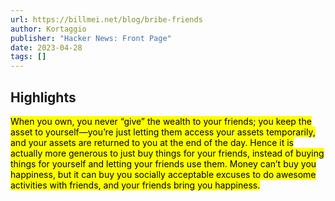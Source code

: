 ```yaml
---
url: https://billmei.net/blog/bribe-friends
author: Kortaggio
publisher: "Hacker News: Front Page"
date: 2023-04-28
tags: []
---
```


## Highlights
<mark>When you own, you never “give” the wealth to your friends; you keep the asset to yourself—you’re just letting them access your assets temporarily, and your assets are returned to you at the end of the day. Hence it is actually more generous to just buy things for your friends, instead of buying things for yourself and letting your friends use them. Money can’t buy you happiness, but it can buy you socially acceptable excuses to do awesome activities with friends, and your friends bring you happiness.</mark>

